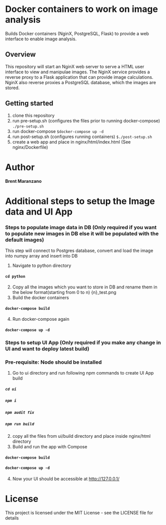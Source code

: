 # Docker containers to work on image analysis
Builds Docker containers (NginX, PostgreSQL, Flask) to provide
a web interface to enable image analysis.

## Overview
This repository will start an NginX web server to serve a HTML user interface
to view and manipulae images. The NginX service provides a reverse proxy
to a Flask application that can provide image calculations. NginX also reverse
proxies a PostgreSQL database, which the images are stored.

## Getting started
1. clone this repository
2. run pre-setup.sh (configures the files prior to running docker-compose)
`./pre-setup.sh`
2. run docker-compose
`$docker-compose up -d`
3. run post-setup.sh (configures running containers)
`$./post-setup.sh`
4. create a web app and place in nginx/html/index.html (See nginx/Dockerfile)

# Author

**Brent Maranzano**

# Additional steps to setup the Image data and UI App

### Steps to populate image data in DB (Only required if you want to populate new images in DB else it will be populated with the default images)
This step will connect to Postgres database, convert and load the image into
numpy array and insert into DB

1. Navigate to python directory
#### `cd python`
2. Copy all the images which you want to store in DB and rename them in the below format(starting from 0 to n)
{n}_test.png
3. Build the docker containers
#### `docker-compose build`
4. Run docker-compose again
#### `docker-compose up -d`

### Steps to setup UI App (Only required if you make any change in UI and want to deploy latest build)
### Pre-requisite: Node should be installed
1. Go to ui directory and run following npm commands to create UI App build
##### `cd ui`
##### `npm i`
##### `npm audit fix`
##### `npm run build`
2. copy all the files from ui/build directory and place inside nginx/html directory
3. Build and run the app with Compose
#### `docker-compose build`
#### `docker-compose up -d`
4. Now your UI should be accessible at http://127.0.0.1/

# License

This project is licensed under the MIT License - see the LICENSE file for details
